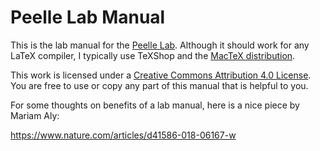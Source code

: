 # Peelle Lab Manual

This is the lab manual for the [Peelle Lab][lab]. Although it should
work for any LaTeX compiler, I typically use TeXShop and the [MacTeX
distribution][mactex].

This work is licensed under a [Creative Commons Attribution 4.0 License][cc]. You
are free to use or copy any part of this manual that is helpful to you.

[lab]: http://peellelab.org
[cc]: http://creativecommons.org/licenses/by/4.0/
[mactex]: http://tug.org/mactex/

For some thoughts on benefits of a lab manual, here is a nice piece
by Mariam Aly:

https://www.nature.com/articles/d41586-018-06167-w

